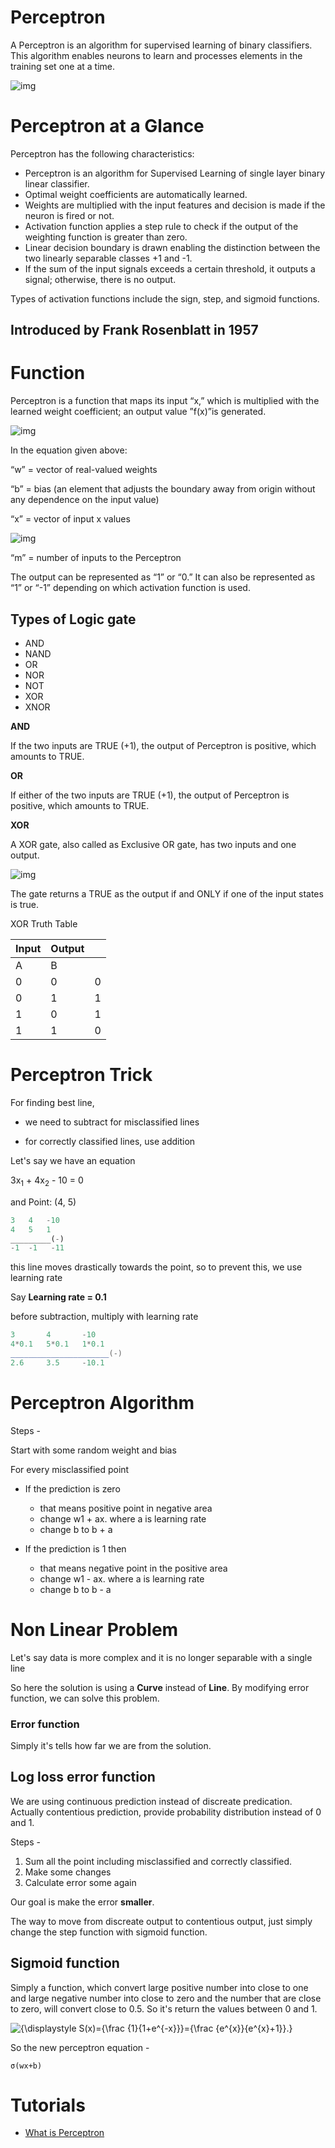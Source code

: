 # Perceptron

A Perceptron is an algorithm for supervised learning of binary classifiers. This algorithm enables neurons to learn and processes elements in the training set one at a time.

![img](https://www.simplilearn.com/ice9/free_resources_article_thumb/general-diagram-of-perceptron-for-supervised-learning.jpg)



# Perceptron at a Glance

Perceptron has the following characteristics:

- Perceptron is an algorithm for Supervised Learning of single layer binary linear classifier.
- Optimal weight coefficients are automatically learned.
- Weights are multiplied with the input features and decision is made if the neuron is fired or not.
- Activation function applies a step rule to check if the output of the weighting function is greater than zero.
- Linear decision boundary is drawn enabling the distinction between the two linearly separable classes +1 and -1.
- If the sum of the input signals exceeds a certain threshold, it outputs a signal; otherwise, there is no output.

Types of activation functions include the sign, step, and sigmoid functions.

## Introduced by Frank Rosenblatt in 1957

# Function

Perceptron is a function that maps its input “x,” which is multiplied with the learned weight coefficient; an output value ”f(x)”is generated.

![img](https://www.simplilearn.com/ice9/free_resources_article_thumb/mathematical-function-representation-of-perceptron.jpg)

In the equation given above:

“w” = vector of real-valued weights

“b” = bias (an element that adjusts the boundary away from origin without any dependence on the input value)

“x” = vector of input x values

![img](https://www.simplilearn.com/ice9/free_resources_article_thumb/value-of-vector-of-input-x-values-in-perceptron-function.jpg)

“m” = number of inputs to the Perceptron

The output can be represented as “1” or “0.”  It can also be represented as “1” or “-1” depending on which activation function is used.

## Types of Logic gate

- AND
- NAND
- OR
- NOR
- NOT
- XOR
- XNOR



**AND**

If the two inputs are TRUE (+1), the output of Perceptron is positive, which amounts to TRUE.

**OR**

If  either of the two inputs are TRUE (+1), the output of Perceptron is positive, which amounts to TRUE.

**XOR**

A XOR gate, also called as Exclusive OR gate, has two inputs and one output.

![img](https://www.simplilearn.com/ice9/free_resources_article_thumb/symbolic-representation-for-xor-gate.jpg)

The gate returns a TRUE as the output if and ONLY if one of the input states is true.

XOR Truth Table

| **Input** | **Output** |      |
| --------- | ---------- | ---- |
| A         | B          |      |
| 0         | 0          | 0    |
| 0         | 1          | 1    |
| 1         | 0          | 1    |
| 1         | 1          | 0    |

# Perceptron Trick

For finding best line,

- we need to subtract for misclassified lines

- for correctly classified lines, use addition

  

Let's say we have an equation

3x<sub>1</sub> + 4x<sub>2</sub> - 10 = 0

and Point: (4, 5)

```python
3 	4	-10
4	5	1
_________(-)
-1	-1	 -11
```

this line moves drastically towards the point, so to prevent this, we use learning rate

Say **Learning rate = 0.1**

before subtraction, multiply with learning rate

```java
3 		4		-10
4*0.1	5*0.1	1*0.1
______________________(-)
2.6		3.5		-10.1
```



# Perceptron Algorithm

Steps -

Start with some random weight and bias

For every misclassified point

- If the prediction is zero
  - that means positive point in negative area
  - change w1 + ax. where a is learning rate
  - change b to b + a

- If the prediction is 1 then
  - that means negative point in the positive area
  -  change w1 - ax. where a is learning rate
  - change b to b - a

# Non Linear Problem

Let's say data is more complex and it is no longer separable with a single line

So here the solution is using a **Curve** instead of **Line**. By modifying error function, we can solve this problem.

### Error function

Simply it's tells how far we are from the solution.

## Log loss error function

We are using continuous prediction instead of discreate predication. Actually contentious prediction, provide probability distribution instead of 0 and 1.

Steps -

1. Sum all the point including misclassified and correctly classified.
2. Make some changes
3. Calculate error some again

Our goal is make the error **smaller**.

The way to move from discreate output to contentious output, just simply change the step function with sigmoid function.

## Sigmoid function

Simply a function, which convert large positive number into close to one and large negative number into close to zero and the number that are close to zero, will convert close to 0.5. So it's return the values between 0 and 1.

 ![{\displaystyle S(x)={\frac {1}{1+e^{-x}}}={\frac {e^{x}}{e^{x}+1}}.}](https://wikimedia.org/api/rest_v1/media/math/render/svg/9537e778e229470d85a68ee0b099c08298a1a3f6) 



So the new perceptron equation -

```
σ(wx+b)
```

# Tutorials

- [What is Perceptron](https://www.simplilearn.com/what-is-perceptron-tutorial)